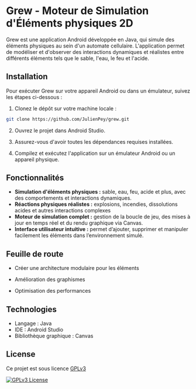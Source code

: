 # Grew - Moteur de Simulation d'Éléments physiques 2D


Grew est une application Android développée en Java, qui simule des éléments physiques au sein d'un automate cellulaire. L'application permet de modéliser et d'observer des interactions dynamiques et réalistes entre différents éléments tels que le sable, l'eau, le feu et l'acide.
## Installation

Pour exécuter Grew sur votre appareil Android ou dans un émulateur, suivez les étapes ci-dessous :

1. Clonez le dépôt sur votre machine locale :

```bash
git clone https://github.com/JulienPey/grew.git
```

2. Ouvrez le projet dans Android Studio.

3. Assurez-vous d'avoir toutes les dépendances requises installées.

4. Compilez et exécutez l'application sur un émulateur Android ou un appareil physique.

## Fonctionnalités

- **Simulation d'éléments physiques :** sable, eau, feu, acide et plus, avec des comportements et interactions dynamiques.
- **Réactions physiques réalistes :** explosions, incendies, dissolutions acides et autres interactions complexes
- **Moteur de simulation complet :** gestion de la boucle de jeu, des mises à jour en temps réel et du rendu graphique via Canvas.
- **Interface utilisateur intuitive :** permet d’ajouter, supprimer et manipuler facilement les éléments dans l’environnement simulé.

## Feuille de route

- Créer une architecture modulaire pour les éléments

- Amélioration des graphismes

- Optimisation des performances

## Technologies
- Langage : Java
- IDE : Android Studio
- Bibliothèque graphique : Canvas
## License

Ce projet est sous licence [GPLv3](https://choosealicense.com/licenses/gpl-3.0/) 


[![GPLv3 License](https://img.shields.io/badge/License-GPL%20v3-yellow.svg)](https://choosealicense.com/licenses/gpl-3.0/)
